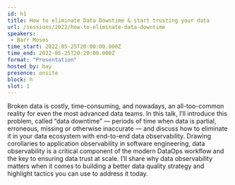 ```yaml
---
id: h1
title: How to eliminate Data Downtime & start trusting your data
url: /sessions/2022/how-to-eliminate-data-downtime
speakers:
 - Barr Moses
time_start: 2022-05-25T20:00:00.000Z
time_end: 2022-05-25T20:20:00.000Z
format: "Presentation"
hosted_by: bay
presence: onsite
block: h
slot: 1
---
```


Broken data is costly, time-consuming, and nowadays, an all-too-common reality for even the most advanced data teams. In this talk, I’ll introduce this problem, called “data downtime” — periods of time when data is partial, erroneous, missing or otherwise inaccurate — and discuss how to eliminate it in your data ecosystem with end-to-end data observability. Drawing corollaries to application observability in software engineering, data observability is a critical component of the modern DataOps workflow and the key to ensuring data trust at scale. I’ll share why data observability matters when it comes to building a better data quality strategy and highlight tactics you can use to address it today.